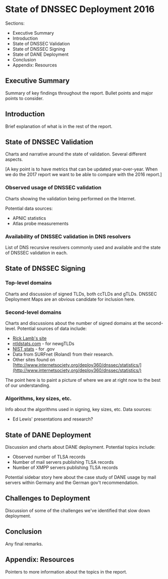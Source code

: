 # State of DNSSEC Deployment 2016

Sections:

* Executive Summary
* Introduction
* State of DNSSEC Validation
* State of DNSSEC Signing
* State of DANE Deployment
* Conclusion
* Appendix: Resources


## Executive Summary

Summary of key findings throughout the report.
Bullet points and major points to consider.

## Introduction

Brief explanation of what is in the rest of the report.

## State of DNSSEC Validation

Charts and narrative around the state of validation.  Several different aspects.

[A key point is to have metrics that can be updated year-over-year. When we do the 2017 report we want to be able to compare with the 2016 report.]

### Observed usage of DNSSEC validation

Charts showing the validation being performed on the Internet.  

Potential data sources:

* APNIC statistics
* Atlas probe measurements


### Availability of DNSSEC validation in DNS resolvers

List of DNS recursive resolvers commonly used and available and the state of DNSSEC validation in each.

## State of DNSSEC Signing

### Top-level domains

Charts and discussion of signed TLDs, both ccTLDs and gTLDs.  DNSSEC Deployment Maps are an obvious candidate for inclusion here.

### Second-level domains

Charts and discussions about the number of signed domains at the second-level.  Potential sources of data include:

* [Rick Lamb's site](http://rick.eng.br/dnssecstat/)
* [ntldstats.com](https://ntldstats.com/dnssec) - for newgTLDs
* [NIST stats](https://fedv6-deployment.antd.nist.gov/) - for .gov
* Data from SURFnet (Roland) from their research.
* Other sites found on [http://www.internetsociety.org/deploy360/dnssec/statistics/](http://www.internetsociety.org/deploy360/dnssec/statistics/)

The point here is to paint a picture of where we are at right now to the best of our understanding.

### Algorithms, key sizes, etc.

Info about the algorithms used in signing, key sizes, etc.  Data sources:

* Ed Lewis' presentations and research?

## State of DANE Deployment

Discussion and charts about DANE deployment. Potential topics include:

* Observed number of TLSA records
* Number of mail servers publishing TLSA records
* Number of XMPP servers publishing TLSA records

Potential sidebar story here about the case study of DANE usage by mail servers within Germany and the German gov't recommendation.

## Challenges to Deployment

Discussion of some of the challenges we've identified that slow down deployment.

## Conclusion

Any final remarks.

## Appendix: Resources

Pointers to more information about the topics in the report.
